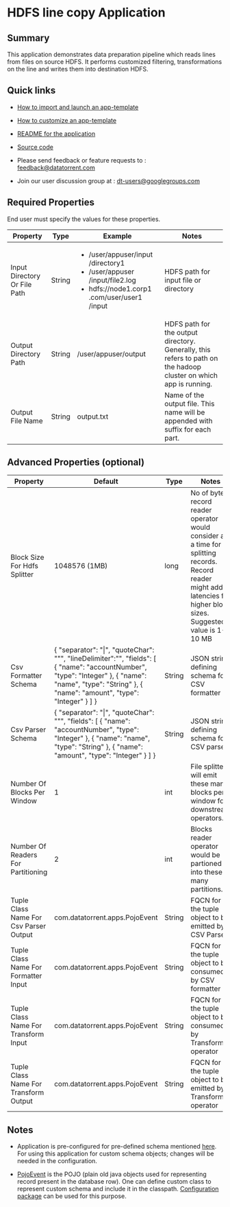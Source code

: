 # HDFS line copy Application

## Summary

This application demonstrates data preparation pipeline which reads lines from files on source HDFS. It performs customized filtering, transformations on the line and writes them into destination HDFS.

## Quick links

-  <a
    href="../common/import-launch"  class="docs" id="docs" ga-track="docs"
    target="_blank">How to import and launch an app-template</a>

-  <a
    href="../common/customize"  class="docs" id="docs" ga-track="docs"
    target="_blank">How to customize an app-template</a>

-  <a
    href="https://github.com/DataTorrent/moodI/tree/master/app-templates/hdfs-line-copy"  class="docs" id="docs" ga-track="docs"
    target="_blank">README for the application</a>
- <a
   href="https://github.com/DataTorrent/moodI/tree/master/app-templates/hdfs-line-copy"  class="github" id="github" ga-track="github" target="_blank">Source code</a>

- Please send feedback or feature requests to :
    <a href="mailto:feedback@datatorrent.com"  class="feedback" id="feedback" ga-track="feedback">feedback@datatorrent.com</a>

- Join our user discussion group at :
    <a href="mailto:dt-users@googlegroups.com"  class="maillist" id="maillist" ga-track="maillist">dt-users@googlegroups.com</a>

## Required Properties
End user must specify the values for these properties.

|Property|Type|Example|Notes|
|---|---|-----|--|
|Input Directory Or File Path|String|<ul><li>/user/appuser/input /directory1</li><li>/user/appuser /input/file2.log</li><li>hdfs://node1.corp1 .com/user/user1 /input</li></ul>|HDFS path for input file or directory
|Output Directory Path|String|/user/appuser/output|HDFS path for the output directory. Generally, this refers to path on the hadoop cluster on which app is running.|
|Output File Name|String|output.txt| Name of the output file. This name will be appended with suffix for each part.|

## Advanced Properties (optional)
|Property|Default|Type|Notes|
|--------|-------|----|-----|
|Block Size For Hdfs Splitter| 1048576 (1MB)|long|No of bytes record reader operator would consider at a time for splitting records. Record reader might add latencies for higher block sizes. Suggested value is 1-10 MB|
|Csv Formatter Schema| {      "separator": "&#124;",      "quoteChar": "\"",      "lineDelimiter":"",      "fields": [      {      "name": "accountNumber",      "type": "Integer"      },      {      "name": "name",      "type": "String"      },      {      "name": "amount",      "type": "Integer"      }      ]      }|String|JSON string defining schema for CSV formatter|
|Csv Parser Schema|{      "separator": "&#124;",      "quoteChar": "\"",      "fields": [      {      "name": "accountNumber",      "type": "Integer"      },      {      "name": "name",      "type": "String"      },      {      "name": "amount",      "type": "Integer"      }      ]      }|String|JSON string defining schema for CSV parser|
|Number Of Blocks Per Window| 1|int|File splitter will emit these many blocks per window for downstream operators. |
|Number Of Readers For Partitioning| 2|int|Blocks reader operator would be partioned into these many partitions. |
|Tuple Class Name For Csv Parser Output| com.datatorrent.apps.PojoEvent|String|FQCN for the tuple object to be emitted by CSV Parser |
|Tuple Class Name For Formatter Input| com.datatorrent.apps.PojoEvent|String|FQCN for the tuple object to be consumed by CSV formatter |
|Tuple Class Name For Transform Input| com.datatorrent.apps.PojoEvent|String|FQCN for the tuple object to be consumed by Transform operator |
|Tuple Class Name For Transform Output| com.datatorrent.apps.PojoEvent|String|FQCN for the tuple object to be emitted by Transform operator |

## Notes

- Application is pre-configured for pre-defined schema mentioned [here](https://github.com/DataTorrent/moodI/blob/master/app-templates/hdfs-line-copy/src/main/java/com/datatorrent/apps/PojoEvent.java). For using this application for custom schema objects; changes will be needed in the configuration.

- [PojoEvent]( https://github.com/DataTorrent/moodI/blob/master/app-templates/hdfs-line-copy/src/main/java/com/datatorrent/apps/PojoEvent.java) is the POJO (plain old java objects used for representing record present in the database row). One can define custom class to represent custom schema and include it in the classpath. [Configuration package](http://docs.datatorrent.com/configuration_packages/) can be used for this purpose.

